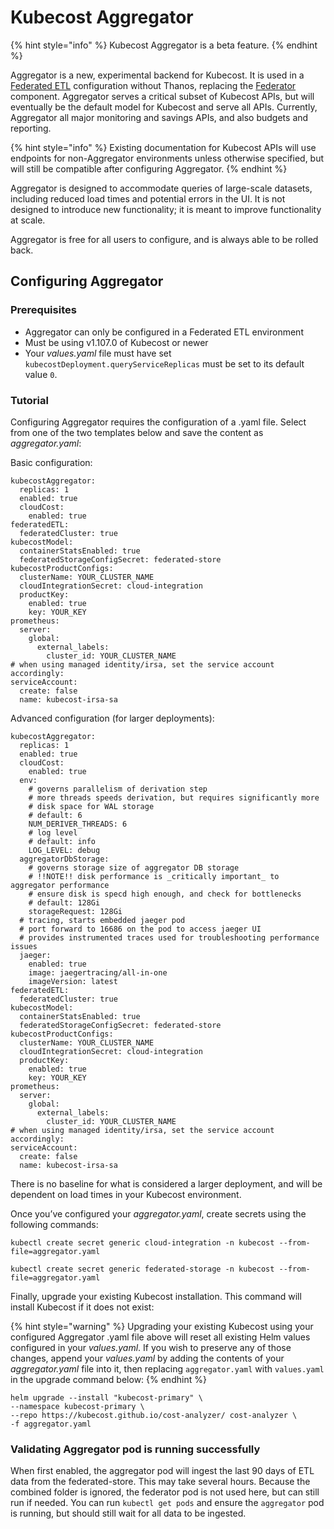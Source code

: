 # Kubecost Aggregator

{% hint style="info" %}
Kubecost Aggregator is a beta feature.
{% endhint %}

Aggregator is a new, experimental backend for Kubecost. It is used in a [Federated ETL](/install-and-configure/install/multi-cluster/federated-etl/federated-etl.md) configuration without Thanos, replacing the [Federator](/install-and-configure/install/multi-cluster/federated-etl/federated-etl.md#other-components) component.
Aggregator serves a critical subset of Kubecost APIs, but will eventually be the default model for Kubecost and serve all APIs. Currently, Aggregator all major monitoring and savings APIs, and also budgets and reporting.

{% hint style="info" %}
Existing documentation for Kubecost APIs will use endpoints for non-Aggregator environments unless otherwise specified, but will still be compatible after configuring Aggregator.
{% endhint %}

Aggregator is designed to accommodate queries of large-scale datasets, including reduced load times and potential errors in the UI. It is not designed to introduce new functionality; it is meant to improve functionality at scale.

Aggregator is free for all users to configure, and is always able to be rolled back.

## Configuring Aggregator

### Prerequisites

* Aggregator can only be configured in a Federated ETL environment
* Must be using v1.107.0 of Kubecost or newer
* Your *values.yaml* file must have set `kubecostDeployment.queryServiceReplicas` must be set to its default value `0`. 

### Tutorial

Configuring Aggregator requires the configuration of a .yaml file. Select from one of the two templates below and save the content as *aggregator.yaml*:

Basic configuration:

```
kubecostAggregator:
  replicas: 1
  enabled: true
  cloudCost:
    enabled: true
federatedETL:
  federatedCluster: true
kubecostModel:
  containerStatsEnabled: true
  federatedStorageConfigSecret: federated-store
kubecostProductConfigs:
  clusterName: YOUR_CLUSTER_NAME
  cloudIntegrationSecret: cloud-integration
  productKey:
    enabled: true
    key: YOUR_KEY
prometheus:
  server:
    global:
      external_labels:
        cluster_id: YOUR_CLUSTER_NAME
# when using managed identity/irsa, set the service account accordingly:
serviceAccount:
  create: false
  name: kubecost-irsa-sa
```

Advanced configuration (for larger deployments):

```
kubecostAggregator:
  replicas: 1
  enabled: true
  cloudCost:
    enabled: true
  env:
    # governs parallelism of derivation step
    # more threads speeds derivation, but requires significantly more 
    # disk space for WAL storage
    # default: 6
    NUM_DERIVER_THREADS: 6
    # log level
    # default: info
    LOG_LEVEL: debug
  aggregatorDbStorage:
    # governs storage size of aggregator DB storage
    # !!NOTE!! disk performance is _critically important_ to aggregator performance
    # ensure disk is specd high enough, and check for bottlenecks
    # default: 128Gi
    storageRequest: 128Gi
  # tracing, starts embedded jaeger pod
  # port forward to 16686 on the pod to access jaeger UI 
  # provides instrumented traces used for troubleshooting performance issues
  jaeger:
    enabled: true
    image: jaegertracing/all-in-one
    imageVersion: latest
federatedETL:
  federatedCluster: true
kubecostModel:
  containerStatsEnabled: true
  federatedStorageConfigSecret: federated-store
kubecostProductConfigs:
  clusterName: YOUR_CLUSTER_NAME
  cloudIntegrationSecret: cloud-integration
  productKey:
    enabled: true
    key: YOUR_KEY
prometheus:
  server:
    global:
      external_labels:
        cluster_id: YOUR_CLUSTER_NAME
# when using managed identity/irsa, set the service account accordingly:
serviceAccount:
  create: false
  name: kubecost-irsa-sa
```

There is no baseline for what is considered a larger deployment, and will be dependent on load times in your Kubecost environment.

Once you’ve configured your *aggregator.yaml*, create secrets using the following commands:

`kubectl create secret generic cloud-integration -n kubecost --from-file=aggregator.yaml`

`kubectl create secret generic federated-storage -n kubecost --from-file=aggregator.yaml`

Finally, upgrade your existing Kubecost installation. This command will install Kubecost if it does not exist:

{% hint style="warning" %}
Upgrading your existing Kubecost using your configured Aggregator .yaml file above will reset all existing Helm values configured in your *values.yaml*. If you wish to preserve any of those changes, append your *values.yaml* by adding the contents of your *aggregator.yaml* file into it, then replacing `aggregator.yaml` with `values.yaml` in the upgrade command below:
{% endhint %}

```
helm upgrade --install "kubecost-primary" \
--namespace kubecost-primary \
--repo https://kubecost.github.io/cost-analyzer/ cost-analyzer \
-f aggregator.yaml
```

### Validating Aggregator pod is running successfully

When first enabled, the aggregator pod will ingest the last 90 days of ETL data from the federated-store. This may take several hours. Because the combined folder is ignored, the federator pod is not used here, but can still run if needed. You can run `kubectl get pods` and ensure the `aggregator` pod is running, but should still wait for all data to be ingested.